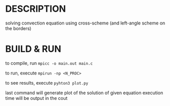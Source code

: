 # DESCRIPTION

solving convection equation using cross-scheme (and left-angle scheme on the borders)

# BUILD & RUN

to compile, run `mpicc -o main.out main.c`

to run, execute `mpirun -np <N_PROC>`

to see results, execute `pyhton3 plot.py`

last command will generate plot of the solution of given equation
execution time will be output in the cout
